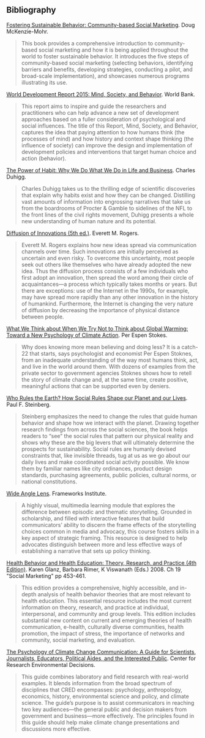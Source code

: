 ## Bibliography

[Fostering Sustainable Behavior: Community-based Social Marketing][1]. Doug McKenzie-Mohr.
> This book provides a comprehensive introduction to community-based social marketing and how it is being applied throughout the world to foster sustainable behavior. It introduces the five steps of community-based social marketing (selecting behaviors, identifying barriers and benefits, developing strategies, conducting a pilot, and broad-scale implementation), and showcases numerous programs illustrating its use.

[World Development Report 2015: Mind, Society, and Behavior][2]. World Bank.
> This report aims to inspire and guide the researchers and practitioners who can help advance a new set of development approaches based on a fuller consideration of psychological and social influences. The title of this Report, Mind, Society, and Behavior, captures the idea that paying attention to how humans think (the processes of mind) and how history and context shape thinking (the influence of society) can improve the design and implementation of development policies and interventions that target human choice and action (behavior). 

[The Power of Habit: Why We Do What We Do in Life and Business][3]. Charles Duhigg.
> Charles Duhigg takes us to the thrilling edge of scientific discoveries that explain why habits exist and how they can be changed. Distilling vast amounts of information into engrossing narratives that take us from the boardrooms of Procter & Gamble to sidelines of the NFL to the front lines of the civil rights movement, Duhigg presents a whole new understanding of human nature and its potential.

[Diffusion of Innovations (5th ed.)][4]. Everett M. Rogers.
> Everett M. Rogers explains how new ideas spread via communication channels over time. Such innovations are initially perceived as uncertain and even risky. To overcome this uncertainty, most people seek out others like themselves who have already adopted the new idea. Thus the diffusion process consists of a few individuals who first adopt an innovation, then spread the word among their circle of acquaintances—a process which typically takes months or years. But there are exceptions: use of the Internet in the 1990s, for example, may have spread more rapidly than any other innovation in the history of humankind. Furthermore, the Internet is changing the very nature of diffusion by decreasing the importance of physical distance between people.

[What We Think about When We Try Not to Think about Global Warming: Toward a New Psychology of Climate Action][7]. Per Espen Stokes.

> Why does knowing more mean believing and doing less? It is a catch-22 that starts, says psychologist and economist Per Espen Stoknes, from an inadequate understanding of the way most humans think, act, and live in the world around them. With dozens of examples from the private sector to government agencies Stoknes shows how to retell the story of climate change and, at the same time, create positive, meaningful actions that can be supported even by deniers.

[Who Rules the Earth? How Social Rules Shape our Planet and our Lives][6]. Paul F. Steinberg.

> Steinberg emphasizes the need to change the rules that guide human behavior and shape how we interact with the planet. Drawing together research findings from across the social sciences, the book helps readers to “see” the social rules that pattern our physical reality and shows why these are the big levers that will ultimately determine the prospects for sustainability. Social rules are humanly devised constraints that, like invisible threads, tug at us as we go about our daily lives and make coordinated social activity possible. We know them by familiar names like city ordinances, product design standards, purchasing agreements, public policies, cultural norms, or national constitutions.

[Wide Angle Lens][5]. Frameworks Institute.
> A highly visual, multimedia learning module that explores the difference between episodic and thematic storytelling. Grounded in scholarship, and filled with interactive features that build communicators’ ability to discern the frame effects of the storytelling choices common in media and advocacy, this course fosters skills in a key aspect of strategic framing. This resource is designed to help advocates distinguish between more and less effective ways of establishing a narrative that sets up policy thinking.

[Health Behavior and Health Education: Theory, Research, and Practice (4th Edition)][8]. Karen Glanz, Barbara Rimer, K Viswanath (Eds.) 2008. Ch 19 "Social Marketing" pp 453-461.
> This edition provides a comprehensive, highly accessible, and in-depth analysis of health behavior theories that are most relevant to health education. This essential resource includes the most current information on theory, research, and practice at individual, interpersonal, and community and group levels. This edition includes substantial new content on current and emerging theories of health communication, e-health, culturally diverse communities, health promotion, the impact of stress, the importance of networks and community, social marketing, and evaluation.

[The Psychology of Climate Change Communication: A Guide for Scientists, Journalists, Educators, Political Aides, and the Interested Public][9]. Center for Research Environmental Decisions.
> This guide combines laboratory and field research with real-world examples. It blends information from the broad spectrum of disciplines that CRED encompasses: psychology, anthropology, economics, history, environmental science and policy, and climate science. The guide’s purpose is to assist communicators in reaching two key audiences—the general public and decision makers from government and business—more effectively. The principles found in this guide should help make climate change presentations and discussions more effective.

[1]:http://www.cbsm.com/pages/guide/preface/
[2]:http://www.worldbank.org/en/publication/wdr2015
[3]:http://charlesduhigg.com/the-power-of-habit/
[4]:http://books.simonandschuster.com/Diffusion-of-Innovations-5th-Edition/Everett-M-Rogers/9780743222099
[5]:http://www.frameworksinstitute.org/storytelling.html
[6]:http://www.paulsteinberg.org/books/
[7]:http://www.rainydaybooks.com/book/9781603585835
[8]:http://www.wiley.com/WileyCDA/WileyTitle/productCd-0787996149.html
[9]:http://guide.cred.columbia.edu/
